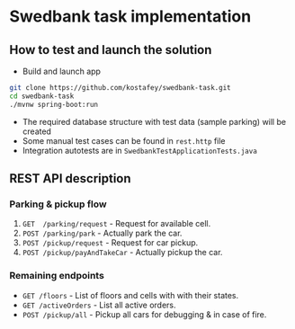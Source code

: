 # Swedbank task implementation

##  How to test and launch the solution
* Build and launch app
```bash
git clone https://github.com/kostafey/swedbank-task.git
cd swedbank-task
./mvnw spring-boot:run
```
* The required database structure with test data (sample parking) will be created
* Some manual test cases can be found in `rest.http` file
* Integration autotests are in `SwedbankTestApplicationTests.java`

## REST API description

### Parking & pickup flow
1. `GET  /parking/request` - Request for available cell.
2. `POST /parking/park` - Actually park the car.
3. `POST /pickup/request` - Request for car pickup.
4. `POST /pickup/payAndTakeCar` - Actually pickup the car.

### Remaining endpoints
* `GET /floors` - List of floors and cells with with their states.
* `GET /activeOrders` - List all active orders.
* `POST /pickup/all` - Pickup all cars for debugging & in case of fire.